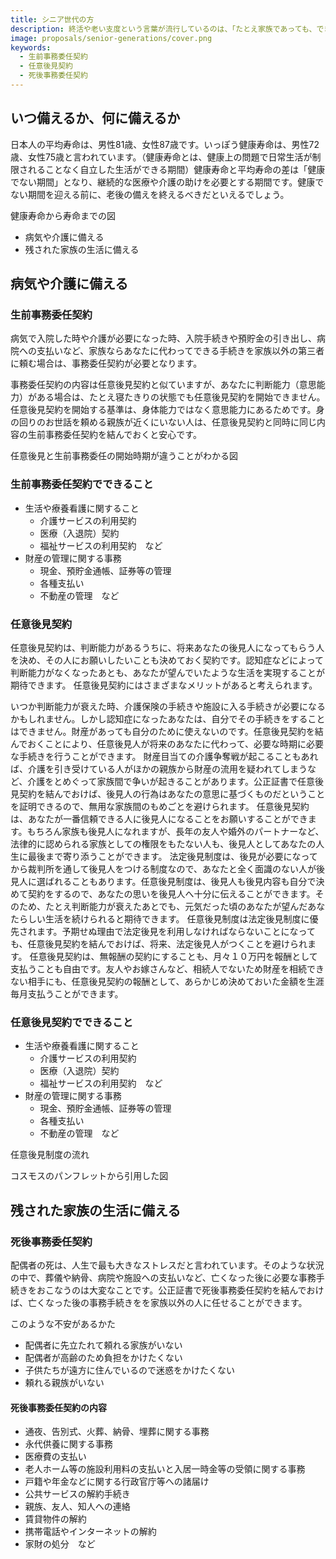```yaml
---
title: シニア世代の方
description: 終活や老い支度という言葉が流行しているのは、「たとえ家族であっても、できるだけ迷惑をかけずに自分らしく人生を終えたい」とお考えのシニア世代の方がとても多くいらっしゃるからでしょう。「いつ・何に備えればいいのか」を知ることは、安心して日々の生活を楽しむことにつながると思います。ご自身がシニア世代という方だけでなく、ご両親がシニア世代という若い方にも、「いつ・何に備えればいいのか」を広く知っていただきたいと思います。
image: proposals/senior-generations/cover.png
keywords:
  - 生前事務委任契約
  - 任意後見契約
  - 死後事務委任契約
---
```


いつ備えるか、何に備えるか
--

日本人の平均寿命は、男性81歳、女性87歳です。いっぽう健康寿命は、男性72歳、女性75歳と言われています。（健康寿命とは、健康上の問題で日常生活が制限されることなく自立した生活ができる期間）健康寿命と平均寿命の差は「健康でない期間」となり、継続的な医療や介護の助けを必要とする期間です。健康でない期間を迎える前に、老後の備えを終えるべきだといえるでしょう。

健康寿命から寿命までの図

- 病気や介護に備える
- 残された家族の生活に備える

病気や介護に備える
--

### 生前事務委任契約

病気で入院した時や介護が必要になった時、入院手続きや預貯金の引き出し、病院への支払いなど、家族ならあなたに代わってできる手続きを家族以外の第三者に頼む場合は、事務委任契約が必要となります。

事務委任契約の内容は任意後見契約と似ていますが、あなたに判断能力（意思能力）がある場合は、たとえ寝たきりの状態でも任意後見契約を開始できません。任意後見契約を開始する基準は、身体能力ではなく意思能力にあるためです。身の回りのお世話を頼める親族が近くにいない人は、任意後見契約と同時に同じ内容の生前事務委任契約を結んでおくと安心です。

任意後見と生前事務委任の開始時期が違うことがわかる図

### 生前事務委任契約でできること

- 生活や療養看護に関すること
  - 介護サービスの利用契約
  - 医療（入退院）契約
  - 福祉サービスの利用契約　など
- 財産の管理に関する事務
  - 現金、預貯金通帳、証券等の管理
  - 各種支払い
  - 不動産の管理　など

### 任意後見契約

任意後見契約は、判断能力があるうちに、将来あなたの後見人になってもらう人を決め、その人にお願いしたいことも決めておく契約です。認知症などによって判断能力がなくなったあとも、あなたが望んでいたような生活を実現することが期待できます。
任意後見契約にはさまざまなメリットがあると考えられます。

<the-case name="ケース１：確実に支援を受けられる">
いつか判断能力が衰えた時、介護保険の手続きや施設に入る手続きが必要になるかもしれません。しかし認知症になったあなたは、自分でその手続きをすることはできません。財産があっても自分のために使えないのです。任意後見契約を結んでおくことにより、任意後見人が将来のあなたに代わって、必要な時期に必要な手続きを行うことができます。
</the-case>

<the-case name="ケース２：家族間のもめごとを避けられる">
財産目当ての介護争奪戦が起こることもあれば、介護を引き受けている人がほかの親族から財産の流用を疑われてしまうなど、介護をとめぐって家族間で争いが起きることがあります。公正証書で任意後見契約を結んでおけば、後見人の行為はあなたの意思に基づくものだということを証明できるので、無用な家族間のもめごとを避けられます。
</the-case>

<the-case name="ケース３：法律の枠を超えた関係を続けられる">
任意後見契約は、あなたが一番信頼できる人に後見人になることをお願いすることができます。もちろん家族も後見人になれますが、長年の友人や婚外のパートナーなど、法律的に認められる家族としての権限をもたない人も、後見人としてあなたの人生に最後まで寄り添うことができます。
</the-case>

<the-case name="ケース４：自分らしい生活を続けられる">
法定後見制度は、後見が必要になってから裁判所を通して後見人をつける制度なので、あなたと全く面識のない人が後見人に選ばれることもあります。任意後見制度は、後見人も後見内容も自分で決めて契約をするので、あなたの思いを後見人へ十分に伝えることができます。そのため、たとえ判断能力が衰えたあとでも、元気だった頃のあなたが望んだあなたらしい生活を続けられると期待できます。
</the-case>

<the-case name="ケース５：望まない後見開始を避けられる">
任意後見制度は法定後見制度に優先されます。予期せぬ理由で法定後見を利用しなければならないことになっても、任意後見契約を結んでおけば、将来、法定後見人がつくことを避けられます。
</the-case>

<the-case name="ケース６：相続人でない後見人にも財産を渡せる">
任意後見契約は、無報酬の契約にすることも、月々１０万円を報酬として支払うことも自由です。友人やお嫁さんなど、相続人でないため財産を相続できない相手にも、任意後見契約の報酬として、あらかじめ決めておいた金額を生涯毎月支払うことができます。
</the-case>

### 任意後見契約でできること

- 生活や療養看護に関すること
  - 介護サービスの利用契約
  - 医療（入退院）契約
  - 福祉サービスの利用契約　など
- 財産の管理に関する事務
  - 現金、預貯金通帳、証券等の管理
  - 各種支払い
  - 不動産の管理　など

任意後見制度の流れ

コスモスのパンフレットから引用した図

残された家族の生活に備える
--

### 死後事務委任契約

配偶者の死は、人生で最も大きなストレスだと言われています。そのような状況の中で、葬儀や納骨、病院や施設への支払いなど、亡くなった後に必要な事務手続きをおこなうのは大変なことです。公正証書で死後事務委任契約を結んでおけば、亡くなった後の事務手続きをを家族以外の人に任せることができます。

このような不安があるかた

- 配偶者に先立たれて頼れる家族がいない
- 配偶者が高齢のため負担をかけたくない
- 子供たちが遠方に住んでいるので迷惑をかけたくない
- 頼れる親族がいない

#### 死後事務委任契約の内容

- 通夜、告別式、火葬、納骨、埋葬に関する事務
- 永代供養に関する事務
- 医療費の支払い
- 老人ホーム等の施設利用料の支払いと入居一時金等の受領に関する事務
- 戸籍や年金などに関する行政官庁等への諸届け
- 公共サービスの解約手続き
- 親族、友人、知人への連絡
- 賃貸物件の解約
- 携帯電話やインターネットの解約
- 家財の処分　など
